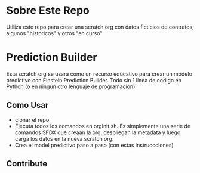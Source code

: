 # Sobre Este Repo
Utiliza este repo para crear  una scratch org con datos ficticios de contratos, algunos "historicos" y otros "en curso"

# Prediction Builder
Esta scratch org se usara como un recurso educativo para crear un modelo predictivo con Einstein Prediction Builder. Todo sin 1 linea de codigo en Python (o en ningun otro lenguaje de programacion)

## Como Usar

- clonar el repo
- Ejecuta todos los comandos en orgInit.sh. Es simplemente una serie de comandos SFDX que creaan la org, despliegan la metadata y  luego carga los datos en la nueva scratch org. 
- Crea el model predictivo paso a paso (con estas instruccciones)

## Contribute




